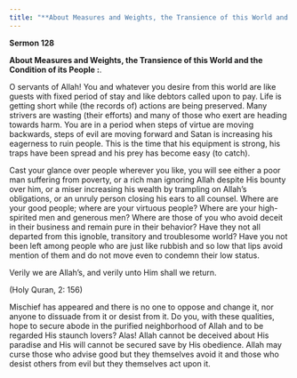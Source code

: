```yaml
---
title: "**About Measures and Weights, the Transience of this World and the Condition of its People :**\." 
---
```

**Sermon 128**

**About Measures and Weights, the Transience of this World and the Condition of its People :**\.

O servants of Allah\! You and whatever you desire from this world are like guests with fixed period of stay and like debtors called upon to pay\. Life is getting short while \(the records of\) actions are being preserved\. Many strivers are wasting \(their efforts\) and many of those who exert are heading towards harm\. You are in a period when steps of virtue are moving backwards, steps of evil are moving forward and Satan is increasing his eagerness to ruin people\. This is the time that his equipment is strong, his traps have been spread and his prey has become easy \(to catch\)\.

<a id="page541"></a>Cast your glance over people wherever you like, you will see either a poor man suffering from poverty, or a rich man ignoring Allah despite His bounty over him, or a miser increasing his wealth by trampling on Allah’s obligations, or an unruly person closing his ears to all counsel\. Where are your good people; where are your virtuous people? Where are your high\- spirited men and generous men? Where are those of you who avoid deceit in their business and remain pure in their behavior? Have they not all departed from this ignoble, transitory and troublesome world? Have you not been left among people who are just like rubbish and so low that lips avoid mention of them and do not move even to condemn their low status\.

Verily we are Allah’s, and verily unto Him shall we return\.

\(Holy Quran, 2: 156\)

Mischief has appeared and there is no one to oppose and change it, nor anyone to dissuade from it or desist from it\. Do you, with these qualities, hope to secure abode in the purified neighborhood of Allah and to be regarded His staunch lovers? Alas\! Allah cannot be deceived about His paradise and His will cannot be secured save by His obedience\. Allah may curse those who advise good but they themselves avoid it and those who desist others from evil but they themselves act upon it\.

